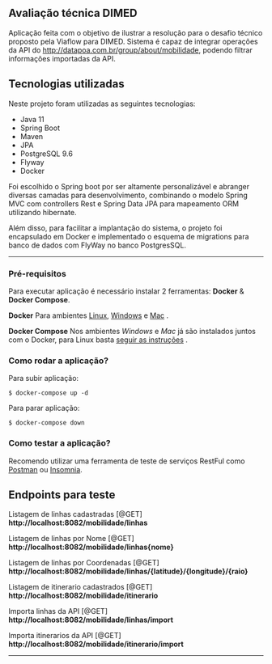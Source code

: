 ## Avaliação técnica DIMED

Aplicação feita com o objetivo de ilustrar a resolução para o desafio técnico proposto pela Viaflow para DIMED.
Sistema é capaz de integrar operações da API do http://datapoa.com.br/group/about/mobilidade, podendo filtrar 
informações importadas da API.

## Tecnologias utilizadas
Neste projeto foram utilizadas as seguintes tecnologias:

- Java 11
- Spring Boot 
- Maven 
- JPA
- PostgreSQL 9.6
- Flyway
- Docker 

Foi escolhido o Spring boot por ser altamente personalizável e abranger diversas camadas para desenvolvimento,
combinando o modelo Spring MVC com controllers Rest e Spring Data JPA para mapeamento ORM utilizando hibernate.

Além disso, para facilitar a implantação do sistema, o projeto foi encapsulado em Docker e implementado o esquema 
de migrations para banco de dados com FlyWay no banco PostgresSQL.

---

### Pré-requisitos
Para executar aplicação é necessário instalar 2 ferramentas: **Docker** & **Docker Compose**.

**Docker**
Para ambientes [Linux](https://docs.docker.com/install/linux/docker-ce/ubuntu/), [Windows](https://docs.docker.com/docker-for-windows/install/) e [Mac](https://docs.docker.com/docker-for-mac/install/) .

**Docker Compose** 
Nos ambientes *Windows* e *Mac* já são instalados juntos com o Docker, para Linux basta [seguir as instruções](https://docs.docker.com/compose/install/) .


### Como rodar a aplicação?

Para subir aplicação:

```
$ docker-compose up -d
```

Para parar aplicação:

```
$ docker-compose down
```

### Como testar a aplicação?
Recomendo utilizar uma ferramenta de teste de serviços RestFul como [Postman](https://www.postman.com/downloads/) ou [Insomnia](https://insomnia.rest/download/).

## Endpoints para teste
Listagem de linhas cadastradas [@GET] **http://localhost:8082/mobilidade/linhas**

Listagem de linhas por Nome [@GET] **http://localhost:8082/mobilidade/linhas{nome}**

Listagem de linhas por Coordenadas [@GET] **http://localhost:8082/mobilidade/linhas/{latitude}/{longitude}/{raio}**

Listagem de itinerario cadastrados [@GET] **http://localhost:8082/mobilidade/itinerario**

Importa linhas da API [@GET] **http://localhost:8082/mobilidade/linhas/import**

Importa itinerarios da API [@GET] **http://localhost:8082/mobilidade/itinerario/import**

---
